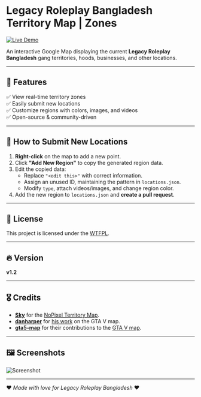 # Legacy Roleplay Bangladesh Territory Map | Zones

[![Live Demo](https://img.shields.io/badge/Live-Demo-blue?style=for-the-badge)](https://faisalhasan7.github.io/legacyrpbdGangMap/)

An interactive Google Map displaying the current **Legacy Roleplay Bangladesh** gang territories, hoods, businesses, and other locations.

---

## 🚀 Features
✅ View real-time territory zones <br>
✅ Easily submit new locations <br>
✅ Customize regions with colors, images, and videos <br>
✅ Open-source & community-driven

---

## 📍 How to Submit New Locations
1. **Right-click** on the map to add a new point.
2. Click **"Add New Region"** to copy the generated region data.
3. Edit the copied data:
   - Replace `"<edit this>"` with correct information.
   - Assign an unused ID, maintaining the pattern in `locations.json`.
   - Modify `type`, attach videos/images, and change region color.
4. Add the new region to `locations.json` and **create a pull request**.

---

## 📜 License
This project is licensed under the [WTFPL](https://github.com/skyrossm/np-gangmap/blob/master/LICENSE).

---

## 🔥 Version
**v1.2**

---

## 🎖️ Credits
- **[Sky](https://github.com/skyrossm)** for the [NoPixel Territory Map](http://github.com/skyrossm/np-gangmap).
- **[danharper](https://github.com/danharper/)** for [his work](https://github.com/danharper/GTAV) on the GTA V map.
- **[gta5-map](https://github.com/gta5-map)** for their contributions to the [GTA V map](https://github.com/gta5-map/gta5-map.github.io).

---

## 🖼️ Screenshots
![Screenshot](https://i.postimg.cc/nL31f5P8/chrome-9-LAh-U8-TNDE.jpg)

---

❤️ *Made with love for Legacy Roleplay Bangladesh* ❤️
